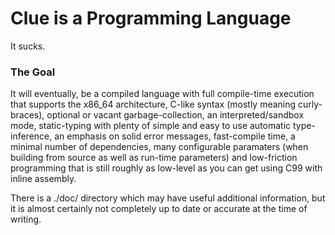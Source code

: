 
# Clue is a Programming Language

It sucks.

### The Goal

It will eventually, be a compiled language with full compile-time execution that supports the x86_64 architecture, C-like syntax (mostly meaning curly-braces), optional or vacant garbage-collection, an interpreted/sandbox mode, static-typing with plenty of simple and easy to use automatic type-inference, an emphasis on solid error messages, fast-compile time, a minimal number of dependencies, many configurable paramaters (when building from source as well as run-time parameters) and low-friction programming that is still roughly as low-level as you can get using C99 with inline assembly.

There is a ./doc/ directory which may have useful additional information, but it is almost certainly not completely up to date or accurate at the time of writing.

